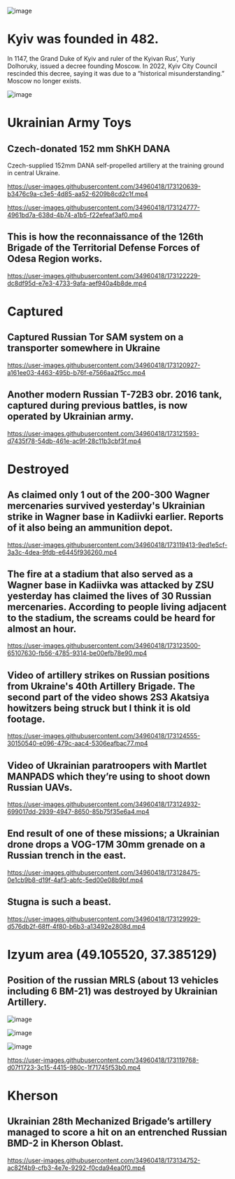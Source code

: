![image](https://user-images.githubusercontent.com/34960418/173129352-6eca6127-332e-4972-9320-1f0a21b22442.png)


# Kyiv was founded in 482.

In 1147, the Grand Duke of Kyiv and ruler of the Kyivan Rus’, Yuriy Dolhoruky, issued a decree founding Moscow. In 2022, Kyiv City Council rescinded this decree, saying it was due to a “historical misunderstanding.” Moscow no longer exists.

![image](https://user-images.githubusercontent.com/34960418/173118360-9eaafb0e-6fdb-410b-b2c3-d21548e323d6.png)


# Ukrainian Army Toys

## Czech-donated 152 mm ShKH DANA

Czech-supplied 152mm DANA self-propelled artillery at the training ground in central Ukraine.

https://user-images.githubusercontent.com/34960418/173120639-b3476c9a-c3e5-4d85-aa52-6209b8cd2c1f.mp4

https://user-images.githubusercontent.com/34960418/173124777-4961bd7a-638d-4b74-a1b5-f22efeaf3af0.mp4


## This is how the reconnaissance of the 126th Brigade of the Territorial Defense Forces of Odesa Region works.

https://user-images.githubusercontent.com/34960418/173122229-dc8df95d-e7e3-4733-9afa-aef940a4b8de.mp4


# Captured

## Captured Russian Tor SAM system on a transporter somewhere in Ukraine

https://user-images.githubusercontent.com/34960418/173120927-a161ee03-4463-495b-b76f-e7566aa2f5cc.mp4


## Another modern Russian T-72B3 obr. 2016 tank, captured during previous battles, is now operated by Ukrainian army.

https://user-images.githubusercontent.com/34960418/173121593-d7435f78-54db-461e-ac9f-28c11b3cbf3f.mp4


# Destroyed

## As claimed only 1 out of the 200-300 Wagner mercenaries survived yesterday's Ukrainian strike in Wagner base in Kadiivki earlier. Reports of it also being an ammunition depot.

https://user-images.githubusercontent.com/34960418/173119413-9ed1e5cf-3a3c-4dea-9fdb-e6445f936260.mp4


## The fire at a stadium that also served as a Wagner base in Kadiivka was attacked by ZSU yesterday has claimed the lives of 30 Russian mercenaries. According to people living adjacent to the stadium, the screams could be heard for almost an hour.

https://user-images.githubusercontent.com/34960418/173123500-65107630-fb56-4785-9314-be00efb78e90.mp4


## Video of artillery strikes on Russian positions from Ukraine's 40th Artillery Brigade. The second part of the video shows 2S3 Akatsiya howitzers being struck but I think it is old footage.

https://user-images.githubusercontent.com/34960418/173124555-30150540-e096-479c-aac4-5306eafbac77.mp4


## Video of Ukrainian paratroopers with Martlet MANPADS which they’re using to shoot down Russian UAVs. 

https://user-images.githubusercontent.com/34960418/173124932-699017dd-2939-4947-8650-85b75f35e6a4.mp4


## End result of one of these missions; a Ukrainian drone drops a VOG-17M 30mm grenade on a Russian trench in the east.

https://user-images.githubusercontent.com/34960418/173128475-0e1cb9b8-d19f-4af3-abfc-5ed00e08b9bf.mp4


## Stugna is such a beast.

https://user-images.githubusercontent.com/34960418/173129929-d576db2f-68ff-4f80-b6b3-a13492e2808d.mp4


# Izyum area (49.105520, 37.385129)

## Position of the russian MRLS (about 13 vehicles including 6 BM-21) was destroyed by Ukrainian Artillery.

![image](https://user-images.githubusercontent.com/34960418/173120224-0ae1deff-0ed6-4c6f-9277-9409e85a5554.png)

![image](https://user-images.githubusercontent.com/34960418/173120252-77abca03-fc60-40d6-9e52-2be75763df4e.png)

![image](https://user-images.githubusercontent.com/34960418/173121765-d3dd3725-7d9b-4d47-835b-0a06aabc7dcc.png)

https://user-images.githubusercontent.com/34960418/173119768-d07f1723-3c15-4415-980c-1f71745f53b0.mp4


# Kherson

## Ukrainian 28th Mechanized Brigade’s artillery managed to score a hit on an entrenched Russian BMD-2 in Kherson Oblast.

https://user-images.githubusercontent.com/34960418/173134752-ac82f4b9-cfb3-4e7e-9292-f0cda94ea0f0.mp4




